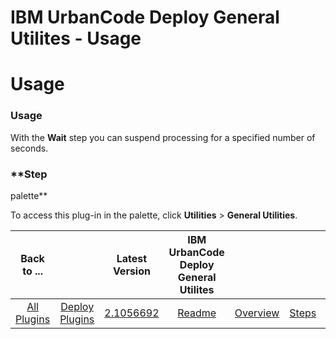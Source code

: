 
IBM UrbanCode Deploy General Utilites - Usage
=============================================

# Usage



### Usage




 


With the **Wait** step you can suspend processing for a specified number of seconds.



### **Step 
palette**


To access this plug-in in the palette, click **Utilities** > **General Utilities**.




|Back to ...||Latest Version|IBM UrbanCode Deploy General Utilites ||||
| :---: | :---: | :---: | :---: | :---: | :---: | :---: |
|[All Plugins](../../index.md)|[Deploy Plugins](../README.md)|[2.1056692](https://raw.githubusercontent.com/UrbanCode/IBM-UCD-PLUGINS/main/files/general-utilities/general-utilities-2.1056692.zip)|[Readme](README.md)|[Overview](overview.md)|[Steps](steps.md)|[Downloads](downloads.md)|
